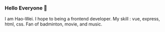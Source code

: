 ### Hello Everyone 👋
I am Hao-Wei. 
I hope to being a frontend developer.
My skill : vue, express, html, css.
Fan of badminton, movie, and music.
